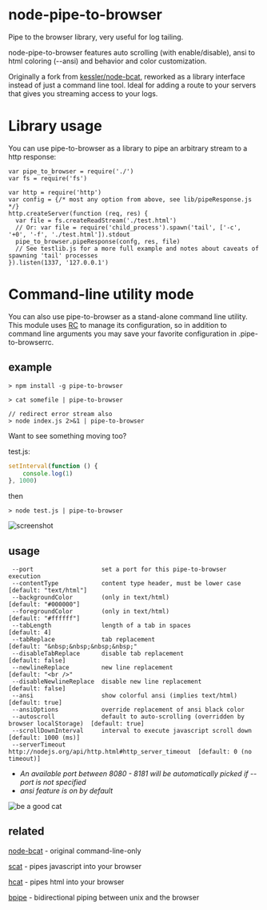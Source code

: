# node-pipe-to-browser
Pipe to the browser library, very useful for log tailing.

node-pipe-to-browser features auto scrolling (with enable/disable), ansi to html coloring (--ansi) and behavior and color customization.

Originally a fork from [kessler/node-bcat](https://github.com/kessler/node-bcat), reworked as a library interface instead of just a command line tool.  Ideal for adding a route to your servers that gives you streaming access to your logs.

# Library usage
You can use pipe-to-browser as a library to pipe an arbitrary stream to a http response:
```
var pipe_to_browser = require('./')
var fs = require('fs')

var http = require('http')
var config = {/* most any option from above, see lib/pipeResponse.js */}
http.createServer(function (req, res) {
  var file = fs.createReadStream('./test.html')
  // Or: var file = require('child_process').spawn('tail', ['-c', '+0', '-f', './test.html']).stdout
  pipe_to_browser.pipeResponse(confg, res, file)
  // See testlib.js for a more full example and notes about caveats of spawning 'tail' processes
}).listen(1337, '127.0.0.1')
```

# Command-line utility mode

You can also use pipe-to-browser as a stand-alone command line utility. This module uses [RC](https://github.com/dominictarr/rc) to manage its configuration, so in addition to command line arguments you may save your favorite configuration in .pipe-to-browserrc.

## example
```
> npm install -g pipe-to-browser

> cat somefile | pipe-to-browser

// redirect error stream also
> node index.js 2>&1 | pipe-to-browser
```
Want to see something moving too?

test.js:
```js
setInterval(function () {
	console.log(1)
}, 1000)
```
then
```
> node test.js | pipe-to-browser
```
![screenshot](https://raw.github.com/kessler/static/master/node-bcat.png)

## usage
```
 --port                   set a port for this pipe-to-browser execution
 --contentType            content type header, must be lower case      [default: "text/html"]
 --backgroundColor        (only in text/html)                          [default: "#000000"]
 --foregroundColor        (only in text/html)                          [default: "#ffffff"]
 --tabLength              length of a tab in spaces                    [default: 4]
 --tabReplace             tab replacement                              [default: "&nbsp;&nbsp;&nbsp;&nbsp;"
 --disableTabReplace      disable tab replacement                      [default: false]
 --newlineReplace         new line replacement                         [default: "<br />"
 --disableNewlineReplace  disable new line replacement                 [default: false]
 --ansi                   show colorful ansi (implies text/html)       [default: true]
 --ansiOptions            override replacement of ansi black color
 --autoscroll             default to auto-scrolling (overridden by browser localStorage)  [default: true]
 --scrollDownInterval     interval to execute javascript scroll down   [default: 1000 (ms)]
 --serverTimeout          http://nodejs.org/api/http.html#http_server_timeout  [default: 0 (no timeout)]
```
- _An available port between 8080 - 8181 will be automatically picked if --port is not specified_
- _ansi feature is on by default_

![be a good cat](https://raw.github.com/kessler/static/master/bcat.jpg)

## related
[node-bcat](https://github.com/kessler/node-bcat) - original command-line-only

[scat](https://github.com/hughsk/scat) - pipes javascript into your browser

[hcat](https://github.com/kessler/node-hcat) - pipes html into your browser

[bpipe](https://github.com/Marak/bpipe) - bidirectional piping between unix and the browser
